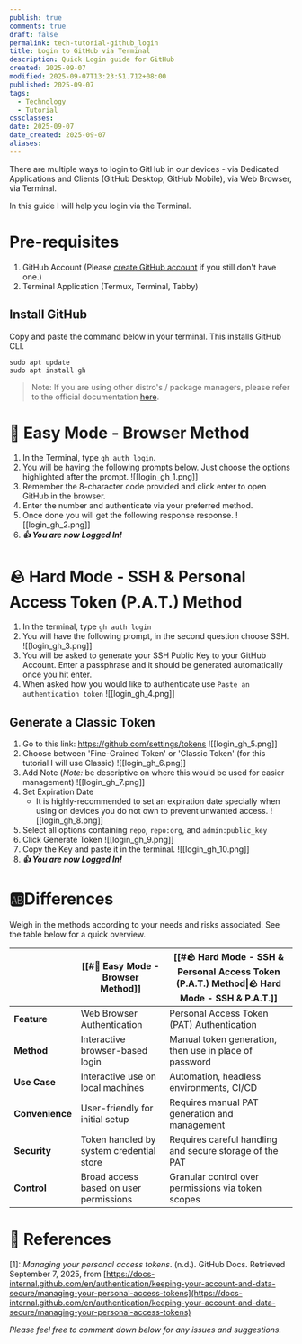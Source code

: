 ```yaml
---
publish: true
comments: true
draft: false
permalink: tech-tutorial-github_login
title: Login to GitHub via Terminal
description: Quick Login guide for GitHub
created: 2025-09-07
modified: 2025-09-07T13:23:51.712+08:00
published: 2025-09-07
tags:
  - Technology
  - Tutorial
cssclasses:
date: 2025-09-07
date_created: 2025-09-07
aliases:
---
```

There are multiple ways to login to GitHub in our devices - via Dedicated Applications and Clients (GitHub Desktop, GitHub Mobile), via Web Browser, via Terminal. 

In this guide I will help you login via the Terminal.

# Pre-requisites
1. GitHub Account (Please [create GitHub account](https://docs.github.com/en/get-started/start-your-journey/creating-an-account-on-github) if you still don't have one.)
2. Terminal Application (Termux, Terminal, Tabby)

## Install GitHub
Copy and paste the command below in your terminal. This installs GitHub CLI.
```
sudo apt update
sudo apt install gh
```

> Note: If you are using other distro's / package managers, please refer to the official documentation [here](https://github.com/cli/cli/blob/trunk/docs/install_linux.md#debian).
# 🍰 Easy Mode - Browser Method
1. In the Terminal, type `gh auth login`. 
2. You will be having the following prompts below. Just choose the options highlighted after the prompt. ![[login_gh_1.png]]
3. Remember the 8-character code provided and click enter to open GitHub in the browser. 
4. Enter the number and authenticate via your preferred method. 
5. Once done you will get the following response response. ![[login_gh_2.png]]
6. ***👍 You are now Logged In!*** 


# 🪨 Hard Mode - SSH & Personal Access Token (P.A.T.) Method 
1. In the terminal, type `gh auth login`
2. You will have the following prompt, in the second question choose SSH. ![[login_gh_3.png]]
3. You will be asked to generate your SSH Public Key to your GitHub Account. Enter a passphrase and it should be generated automatically once you hit enter. 
4. When asked how you would like to authenticate use `Paste an authentication token` ![[login_gh_4.png]]
## Generate a Classic Token
1. Go to this link: https://github.com/settings/tokens ![[login_gh_5.png]]
2. Choose between 'Fine-Grained Token' or 'Classic Token' (for this tutorial I will use Classic) ![[login_gh_6.png]]
3. Add Note (*Note:* be descriptive on where this would be used for easier management) ![[login_gh_7.png]]
4. Set Expiration Date
	- It is highly-recommended to set an expiration date specially when using on devices you do not own to prevent unwanted access. ![[login_gh_8.png]]
5. Select all options containing `repo`, `repo:org`, and `admin:public_key`
6. Click Generate Token ![[login_gh_9.png]]
7. Copy the Key and paste it in the terminal. ![[login_gh_10.png]]
8. ***👍 You are now Logged In!*** 
# 🆎Differences

Weigh in the methods according to your needs and risks associated. See the table below for a quick overview.

|                 | **[[#🍰 Easy Mode - Browser Method]]**   | **[[#🪨 Hard Mode - SSH & Personal Access Token (P.A.T.) Method\|🪨 Hard Mode - SSH & P.A.T.]]** |
| --------------- | ---------------------------------------- | ------------------------------------------------------------------------------------------------ |
| **Feature**     | Web Browser Authentication               | Personal Access Token (PAT) Authentication                                                       |
| **Method**      | Interactive browser-based login          | Manual token generation, then use in place of password                                           |
| **Use Case**    | Interactive use on local machines        | Automation, headless environments, CI/CD                                                         |
| **Convenience** | User-friendly for initial setup          | Requires manual PAT generation and management                                                    |
| **Security**    | Token handled by system credential store | Requires careful handling and secure storage of the PAT                                          |
| **Control**     | Broad access based on user permissions   | Granular control over permissions via token scopes                                               |

# 📜 References

[1]: _Managing your personal access tokens_. (n.d.). GitHub Docs. Retrieved September 7, 2025, from [https://docs-internal.github.com/en/authentication/keeping-your-account-and-data-secure/managing-your-personal-access-tokens](https://docs-internal.github.com/en/authentication/keeping-your-account-and-data-secure/managing-your-personal-access-tokens)

*Please feel free to comment down below for any issues and suggestions.* 